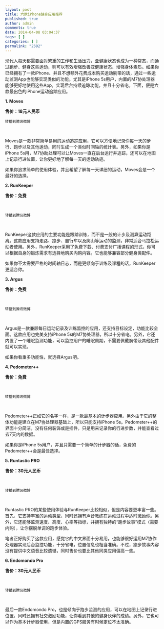 ```yaml
---
layout: post
title: 六款iPhone健身应用推荐
published: true
author: admin
comments: true
date: 2014-04-08 03:04:37
tags: [ ]
categories: [ ]
permalink: "2592"
---
```

现代人每天都需要面对繁重的工作和生活压力，亚健康状态也成为一种常态，而通过跑步、健身这些运动，则可以有效增强改善亚健康状态、增强身体素质。如果你已经拥有了一款iPhone、并且不想额外花费成本购买运动腕带的话，通过一些运动监测App也能够实现类似的功能。尤其是iPhone 5s用户，内置的M7协处理器能够更好地使用这些App，实现后台持续追踪功能，并且十分省电。下面，便是六款最出色的iPhone运动追踪应用。

**1. Moves**

**售价：18元人民币**


  
    转播到腾讯微博
  
  
  
    
  


&nbsp;

Moves是一款非常简单易用的运动追踪应用，它可以方便地记录你每一天的步行、跑步以及其他运动，同时生成一个类似时间轴的统计表。另外，如果你是iPhone 5s用，M7协助处理可以让Moves一直在后台运行并追踪，还可以在地图上记录行进位置，让你更好地了解每一天的运动轨迹。

如果你追求简单的使用体验，并且希望了解每一天详细的运动，Moves会是一个最好的选择。

**2. RunKeeper**

**售价：免费**

&nbsp;


  
    转播到腾讯微博
  
  
  
    
  


&nbsp;

RunKeeper这款应用的主要功能是跟踪训练，而不是一般的计步及测算运动距离。这款应用支持走路、跑步、自行车以及爬山等运动的监测，非常适合马拉松运动者使用。另外，RunKeeper采用了免费下载、付费支付广播课程的形式，你可以根据自身的锻炼需求有选择地购买内购内容。它也能够兼容部分健身类配件。

如果你不太需要严格的时间轴日志，而是更倾向于训练及课程的话，RunKeeper更适合你。

**3. Argus**

**售价：免费**

&nbsp;


  
    转播到腾讯微博
  
  
  
    
  


&nbsp;

Argus是一款兼顾每日运动记录及训练监控的应用，还支持目标设定，功能比较全面。这款应用也完美支持iPhone 5s的M7协处理器，所以十分省电。另外，它还内置了一个睡眠监测功能，可以监控用户的睡眠周期，不需要佩戴腕带及其他配件就可以实现。

如果你看重多功能性，就选择Argus吧。

**4. Pedometer++**

**售价：免费**

&nbsp;


  
    转播到腾讯微博
  
  
  
    
  


&nbsp;

Pedometer++正如它的名字一样，是一款最基本的计步器应用。另外由于它的整体功能是建立在M7协处理器基础上，所以只能支持iPhone 5s。Pedometer++的界面十分简洁，没有任何装饰或是插件，只是用来记录你的行进步数，并能查看过去7天内的数据。

如果你是iPhone 5s用户，并且只需要一个简单的计步器的话，免费的Pedometer++会是最佳选择。

**5. Runtastic PRO**

**售价：30元人民币**

&nbsp;


  
    转播到腾讯微博
  
  
  
    
  


&nbsp;

Runtastic PRO的某些使用体验与RunKeeper比较相似，但是内容要更丰富一些。首先，它支持丰富的运动类型，同时还拥有声音教练在运动过程中适时激励你。另外，它还能够监测速度、高度、心率等指标，并拥有独特的“跑步故事”模式（需要内购），让你摆脱单调的跑步体验。

笔者正好购买了这款应用，感觉它的中文界面十分易用，也能够很好运用M7协作处理器实现后台监控功能，十分省电，位置信息也相当准确。不过，跑步故事内容没有提供中文语音比较遗憾，同时售价也要比其他同类应用偏高一些。

**6. Endomondo Pro**

**售价：30元人民币**

&nbsp;


  
    转播到腾讯微博
  
  
  
    
  


&nbsp;

最后一款Endomondo Pro，也是倾向于跑步监测的应用，可以在地图上记录行进位置，同时还拥有社交激励功能，让你看到其他的健身伙伴的成绩。另外，它也可以作为基本计步器使用，但是内置的GPS服务有时候定位不太准确。